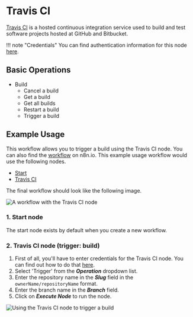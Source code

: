 # Travis CI

[Travis CI](https://travis-ci.com) is a hosted continuous integration service used to build and test software projects hosted at GitHub and Bitbucket.

!!! note "Credentials"
    You can find authentication information for this node [here](/integrations/credentials/travisCi/).


## Basic Operations

* Build
    * Cancel a build
    * Get a build
    * Get all builds
    * Restart a build
    * Trigger a build

## Example Usage

This workflow allows you to trigger a build using the Travis CI node. You can also find the [workflow](https://n8n.io/workflows/658) on n8n.io. This example usage workflow would use the following nodes.
- [Start](/integrations/core-nodes/n8n-nodes-base.start/)
- [Travis CI]()

The final workflow should look like the following image.

![A workflow with the Travis CI node](/_images/integrations/nodes/travisci/workflow.png)

### 1. Start node

The start node exists by default when you create a new workflow.


### 2. Travis CI node (trigger: build)

1. First of all, you'll have to enter credentials for the Travis CI node. You can find out how to do that [here](/integrations/credentials/travisCi/).
2. Select 'Trigger' from the ***Operation*** dropdown list.
3. Enter the repository name in the ***Slug*** field in the `ownerName/repositoryName` format.
4. Enter the branch name in the ***Branch*** field.
5. Click on ***Execute Node*** to run the node.

![Using the Travis CI node to trigger a build](/_images/integrations/nodes/travisci/travisci_node.png)
